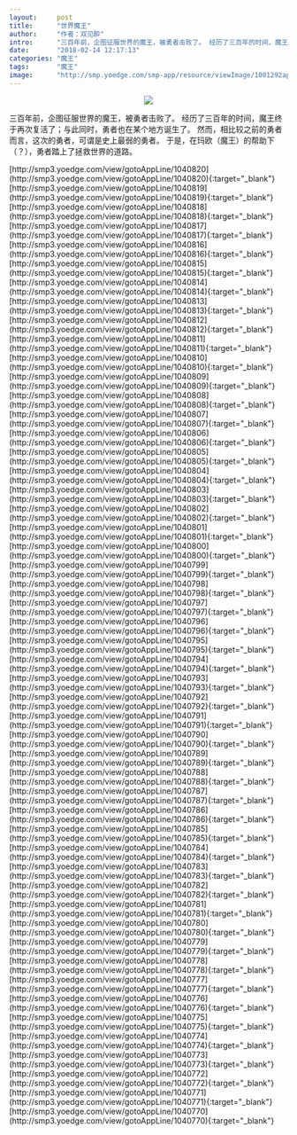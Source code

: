 ```yaml
---
layout:     post
title:      "世界魔王"
author:     "作者：双见酔"
intro:      "三百年前，企图征服世界的魔王，被勇者击败了。 经历了三百年的时间，魔王终于再次复活了；与此同时，勇者也在某个地方诞生了。 然而，相比较之前的勇者而言，这次的勇者，可谓是史上最弱的勇者。 于是，在玛欧（魔王）的帮助下（？），勇者踏上了拯救世界的道路。"
date:       "2018-02-14 12:17:13"
categories: "魔王"
tags:       "魔王"
image:      "http://smp.yoedge.com/smp-app/resource/viewImage/1001292appline.png"
---
```

<div style="text-align: center">
<p><img src="http://smp.yoedge.com/smp-app/resource/viewImage/1001292appline.png"/></p>
</div>
<p class="post-meta">
<span>三百年前，企图征服世界的魔王，被勇者击败了。 经历了三百年的时间，魔王终于再次复活了；与此同时，勇者也在某个地方诞生了。 然而，相比较之前的勇者而言，这次的勇者，可谓是史上最弱的勇者。 于是，在玛欧（魔王）的帮助下（？），勇者踏上了拯救世界的道路。</span>
</p>
[http://smp3.yoedge.com/view/gotoAppLine/1040820](http://smp3.yoedge.com/view/gotoAppLine/1040820){:target="_blank"}
[http://smp3.yoedge.com/view/gotoAppLine/1040819](http://smp3.yoedge.com/view/gotoAppLine/1040819){:target="_blank"}
[http://smp3.yoedge.com/view/gotoAppLine/1040818](http://smp3.yoedge.com/view/gotoAppLine/1040818){:target="_blank"}
[http://smp3.yoedge.com/view/gotoAppLine/1040817](http://smp3.yoedge.com/view/gotoAppLine/1040817){:target="_blank"}
[http://smp3.yoedge.com/view/gotoAppLine/1040816](http://smp3.yoedge.com/view/gotoAppLine/1040816){:target="_blank"}
[http://smp3.yoedge.com/view/gotoAppLine/1040815](http://smp3.yoedge.com/view/gotoAppLine/1040815){:target="_blank"}
[http://smp3.yoedge.com/view/gotoAppLine/1040814](http://smp3.yoedge.com/view/gotoAppLine/1040814){:target="_blank"}
[http://smp3.yoedge.com/view/gotoAppLine/1040813](http://smp3.yoedge.com/view/gotoAppLine/1040813){:target="_blank"}
[http://smp3.yoedge.com/view/gotoAppLine/1040812](http://smp3.yoedge.com/view/gotoAppLine/1040812){:target="_blank"}
[http://smp3.yoedge.com/view/gotoAppLine/1040811](http://smp3.yoedge.com/view/gotoAppLine/1040811){:target="_blank"}
[http://smp3.yoedge.com/view/gotoAppLine/1040810](http://smp3.yoedge.com/view/gotoAppLine/1040810){:target="_blank"}
[http://smp3.yoedge.com/view/gotoAppLine/1040809](http://smp3.yoedge.com/view/gotoAppLine/1040809){:target="_blank"}
[http://smp3.yoedge.com/view/gotoAppLine/1040808](http://smp3.yoedge.com/view/gotoAppLine/1040808){:target="_blank"}
[http://smp3.yoedge.com/view/gotoAppLine/1040807](http://smp3.yoedge.com/view/gotoAppLine/1040807){:target="_blank"}
[http://smp3.yoedge.com/view/gotoAppLine/1040806](http://smp3.yoedge.com/view/gotoAppLine/1040806){:target="_blank"}
[http://smp3.yoedge.com/view/gotoAppLine/1040805](http://smp3.yoedge.com/view/gotoAppLine/1040805){:target="_blank"}
[http://smp3.yoedge.com/view/gotoAppLine/1040804](http://smp3.yoedge.com/view/gotoAppLine/1040804){:target="_blank"}
[http://smp3.yoedge.com/view/gotoAppLine/1040803](http://smp3.yoedge.com/view/gotoAppLine/1040803){:target="_blank"}
[http://smp3.yoedge.com/view/gotoAppLine/1040802](http://smp3.yoedge.com/view/gotoAppLine/1040802){:target="_blank"}
[http://smp3.yoedge.com/view/gotoAppLine/1040801](http://smp3.yoedge.com/view/gotoAppLine/1040801){:target="_blank"}
[http://smp3.yoedge.com/view/gotoAppLine/1040800](http://smp3.yoedge.com/view/gotoAppLine/1040800){:target="_blank"}
[http://smp3.yoedge.com/view/gotoAppLine/1040799](http://smp3.yoedge.com/view/gotoAppLine/1040799){:target="_blank"}
[http://smp3.yoedge.com/view/gotoAppLine/1040798](http://smp3.yoedge.com/view/gotoAppLine/1040798){:target="_blank"}
[http://smp3.yoedge.com/view/gotoAppLine/1040797](http://smp3.yoedge.com/view/gotoAppLine/1040797){:target="_blank"}
[http://smp3.yoedge.com/view/gotoAppLine/1040796](http://smp3.yoedge.com/view/gotoAppLine/1040796){:target="_blank"}
[http://smp3.yoedge.com/view/gotoAppLine/1040795](http://smp3.yoedge.com/view/gotoAppLine/1040795){:target="_blank"}
[http://smp3.yoedge.com/view/gotoAppLine/1040794](http://smp3.yoedge.com/view/gotoAppLine/1040794){:target="_blank"}
[http://smp3.yoedge.com/view/gotoAppLine/1040793](http://smp3.yoedge.com/view/gotoAppLine/1040793){:target="_blank"}
[http://smp3.yoedge.com/view/gotoAppLine/1040792](http://smp3.yoedge.com/view/gotoAppLine/1040792){:target="_blank"}
[http://smp3.yoedge.com/view/gotoAppLine/1040791](http://smp3.yoedge.com/view/gotoAppLine/1040791){:target="_blank"}
[http://smp3.yoedge.com/view/gotoAppLine/1040790](http://smp3.yoedge.com/view/gotoAppLine/1040790){:target="_blank"}
[http://smp3.yoedge.com/view/gotoAppLine/1040789](http://smp3.yoedge.com/view/gotoAppLine/1040789){:target="_blank"}
[http://smp3.yoedge.com/view/gotoAppLine/1040788](http://smp3.yoedge.com/view/gotoAppLine/1040788){:target="_blank"}
[http://smp3.yoedge.com/view/gotoAppLine/1040787](http://smp3.yoedge.com/view/gotoAppLine/1040787){:target="_blank"}
[http://smp3.yoedge.com/view/gotoAppLine/1040786](http://smp3.yoedge.com/view/gotoAppLine/1040786){:target="_blank"}
[http://smp3.yoedge.com/view/gotoAppLine/1040785](http://smp3.yoedge.com/view/gotoAppLine/1040785){:target="_blank"}
[http://smp3.yoedge.com/view/gotoAppLine/1040784](http://smp3.yoedge.com/view/gotoAppLine/1040784){:target="_blank"}
[http://smp3.yoedge.com/view/gotoAppLine/1040783](http://smp3.yoedge.com/view/gotoAppLine/1040783){:target="_blank"}
[http://smp3.yoedge.com/view/gotoAppLine/1040782](http://smp3.yoedge.com/view/gotoAppLine/1040782){:target="_blank"}
[http://smp3.yoedge.com/view/gotoAppLine/1040781](http://smp3.yoedge.com/view/gotoAppLine/1040781){:target="_blank"}
[http://smp3.yoedge.com/view/gotoAppLine/1040780](http://smp3.yoedge.com/view/gotoAppLine/1040780){:target="_blank"}
[http://smp3.yoedge.com/view/gotoAppLine/1040779](http://smp3.yoedge.com/view/gotoAppLine/1040779){:target="_blank"}
[http://smp3.yoedge.com/view/gotoAppLine/1040778](http://smp3.yoedge.com/view/gotoAppLine/1040778){:target="_blank"}
[http://smp3.yoedge.com/view/gotoAppLine/1040777](http://smp3.yoedge.com/view/gotoAppLine/1040777){:target="_blank"}
[http://smp3.yoedge.com/view/gotoAppLine/1040776](http://smp3.yoedge.com/view/gotoAppLine/1040776){:target="_blank"}
[http://smp3.yoedge.com/view/gotoAppLine/1040775](http://smp3.yoedge.com/view/gotoAppLine/1040775){:target="_blank"}
[http://smp3.yoedge.com/view/gotoAppLine/1040774](http://smp3.yoedge.com/view/gotoAppLine/1040774){:target="_blank"}
[http://smp3.yoedge.com/view/gotoAppLine/1040773](http://smp3.yoedge.com/view/gotoAppLine/1040773){:target="_blank"}
[http://smp3.yoedge.com/view/gotoAppLine/1040772](http://smp3.yoedge.com/view/gotoAppLine/1040772){:target="_blank"}
[http://smp3.yoedge.com/view/gotoAppLine/1040771](http://smp3.yoedge.com/view/gotoAppLine/1040771){:target="_blank"}
[http://smp3.yoedge.com/view/gotoAppLine/1040770](http://smp3.yoedge.com/view/gotoAppLine/1040770){:target="_blank"}


